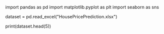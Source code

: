  
import pandas as pd
import matplotlib.pyplot as plt
import seaborn as sns

dataset = pd.read_excel("HousePricePrediction.xlsx")


print(dataset.head(5))

      
